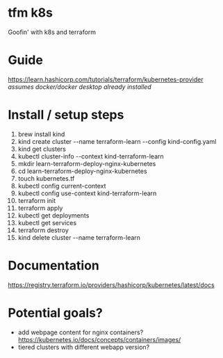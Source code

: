 # tfm k8s
Goofin' with k8s and terraform

# Guide
https://learn.hashicorp.com/tutorials/terraform/kubernetes-provider
*assumes docker/docker desktop already installed*
#  Install / setup steps
1. brew install kind
3. kind create cluster --name terraform-learn --config kind-config.yaml
4. kind get clusters
5. kubectl cluster-info --context kind-terraform-learn
6. mkdir learn-terraform-deploy-nginx-kubernetes
7. cd learn-terraform-deploy-nginx-kubernetes
8. touch kubernetes.tf <content>
9. kubectl config current-context
10. kubectl config use-context kind-terraform-learn
11. terraform init
12. terraform apply
13. kubectl get deployments
14. kubectl get services
15. terraform destroy
16. kind delete cluster --name terraform-learn

# Documentation
https://registry.terraform.io/providers/hashicorp/kubernetes/latest/docs


# Potential goals?

- add webpage content for nginx containers?
    https://kubernetes.io/docs/concepts/containers/images/
- tiered clusters with different webapp version?
